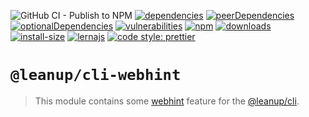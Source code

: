 ![GitHub CI - Publish to NPM](https://github.com/leanupjs/leanup/workflows/GitHub%20CI%20-%20Publish%20to%20NPM/badge.svg)
[![dependencies][dependencies]][dependencies-url]
[![peerDependencies][peerdependencies]][peerdependencies-url]
[![optionalDependencies][optionaldependencies]][optionaldependencies-url]
[![vulnerabilities][vulnerabilities]][vulnerabilities-url]
[![npm][npm]][npm-url]
[![downloads][downloads]][downloads-url]
[![install-size][install-size]][install-size-url]
[![lernajs][lernajs]][lernajs-url]
[![code style: prettier](https://img.shields.io/badge/code_style-prettier-ff69b4.svg)](https://github.com/prettier/prettier)

[npm]: https://img.shields.io/npm/v/@leanup/cli-webhint
[npm-url]: https://www.npmjs.com/package/@leanup/cli-webhint
[dependencies]: https://status.david-dm.org/gh/leanupjs/leanup.svg?path=packages/cli/plugins/webhint&ref=release/1.1
[dependencies-url]: https://david-dm.org/leanupjs/leanup?path=packages/cli/plugins/webhint&ref=release/1.1
[peerdependencies]: https://status.david-dm.org/gh/leanupjs/leanup.svg?path=packages/cli/plugins/webhint&ref=release/1.1&type=peer
[peerdependencies-url]: https://david-dm.org/leanupjs/leanup?path=packages/cli/plugins/webhint&ref=release/1.1&type=peer
[optionaldependencies]: https://status.david-dm.org/gh/leanupjs/leanup.svg?path=packages/cli/plugins/webhint&ref=release/1.1&type=optional
[optionaldependencies-url]: https://david-dm.org/leanupjs/leanup?path=packages/cli/plugins/webhint&ref=release/1.1&type=optional
[vulnerabilities]: https://snyk.io/test/npm/@leanup/cli-webhint/badge.svg
[vulnerabilities-url]: https://snyk.io/test/npm/@leanup/cli-webhint
[downloads]: https://img.shields.io/npm/dt/@leanup/cli-webhint
[downloads-url]: https://npmcharts.com/compare/@leanup/cli-webhint?minimal=true
[install-size]: https://packagephobia.now.sh/badge?p=@leanup/cli-webhint@next
[install-size-url]: https://packagephobia.now.sh/result?p=@leanup/cli-webhint@next
[lernajs]: https://img.shields.io/badge/managed%20with-lerna-blueviolet
[lernajs-url]: https://lerna.js.org

# `@leanup/cli-webhint`

> This module contains some [webhint](https://webhint.io/) feature for the [@leanup/cli](https://www.npmjs.com/package/@leanup/cli).
